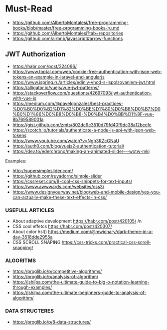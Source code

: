 # Must-Read

* https://github.com/AlbertoMontalesi/free-programming-books/blob/master/free-programming-books-ru.md
* https://github.com/AlbertoMontalesi?tab=repositories
* https://github.com/airbnb/javascript#arrow-functions


## JWT Authorization

* https://habr.com/post/324066/
* https://www.toptal.com/web/cookie-free-authentication-with-json-web-tokens-an-example-in-laravel-and-angularjs
* https://www.ispring.ru/articles/ediniy-vhod-s-ispolzovaniem-jwt.html
* https://alligator.io/vuejs/vue-jwt-patterns/
* https://stackoverflow.com/questions/42697093/jwt-authentication-with-vue-js
* https://medium.com/@pavelgonzales/best-practices-%D0%B0%D0%B2%D1%82%D0%BE%D1%80%D0%B8%D0%B7%D0%B0%D1%86%D0%B8%D0%B8-%D0%B4%D0%BB%D1%8F-vue-8b769589001a
* https://gist.github.com/zmts/802dc9c3510d79fd40f9dc38a12bccfc
* https://scotch.io/tutorials/authenticate-a-node-js-api-with-json-web-tokens
* https://www.youtube.com/watch?v=Ngh3KZcGNaU
* https://auth0.com/blog/vuejs2-authentication-tutorial/
* https://dev.to/ederchrono/making-an-animated-slider---wotw-mkj


Examples:
* http://supersimpleslider.com/
* https://github.com/ruyadorno/simple-slider
* https://cssreset.com/8-cool-css-snippets-for-text-inputs/
* https://www.awwwards.com/websites/css3/
* https://www.designyourway.net/blog/web-and-mobile-design/yes-you-can-actually-make-these-text-effects-in-css/

### USEFULL ARTICLES 
* About adaptive development https://habr.com/post/420105/ /n
* CSS cool effetcs https://habr.com/post/420307/
* About color hsl()  https://medium.com/@mwichary/dark-theme-in-a-day-3518dde2955a
* CSS SCROLL SNAPING https://css-tricks.com/practical-css-scroll-snapping/

### ALGORITMS
* https://proglib.io/p/competitive-algorithms/
* https://proglib.io/p/analysis-of-algorithm/
* https://jshilpa.com/the-ultimate-guide-to-big-o-notation-learning-through-examples/
* https://jshilpa.com/the-ultimate-beginners-guide-to-analysis-of-algorithm/
### DATA STRUCTERES 
* https://proglib.io/p/8-data-structures/
